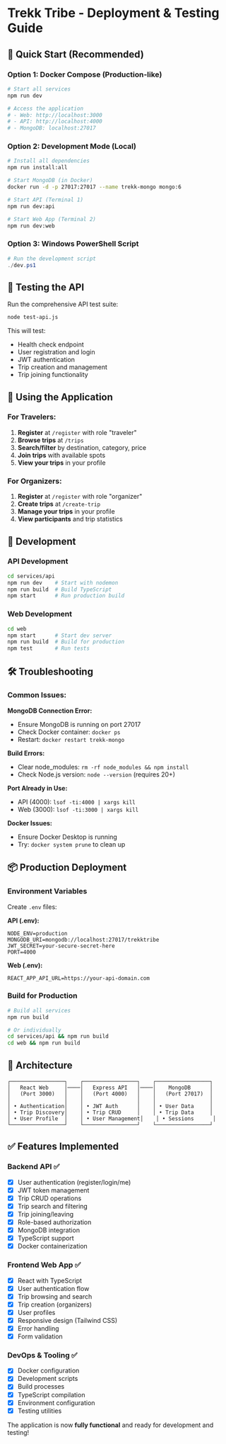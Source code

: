 # Trekk Tribe - Deployment & Testing Guide

## 🚀 Quick Start (Recommended)

### Option 1: Docker Compose (Production-like)
```bash
# Start all services
npm run dev

# Access the application
# - Web: http://localhost:3000
# - API: http://localhost:4000
# - MongoDB: localhost:27017
```

### Option 2: Development Mode (Local)
```bash
# Install all dependencies
npm run install:all

# Start MongoDB (in Docker)
docker run -d -p 27017:27017 --name trekk-mongo mongo:6

# Start API (Terminal 1)
npm run dev:api

# Start Web App (Terminal 2)  
npm run dev:web
```

### Option 3: Windows PowerShell Script
```powershell
# Run the development script
./dev.ps1
```

## 🧪 Testing the API

Run the comprehensive API test suite:
```bash
node test-api.js
```

This will test:
- Health check endpoint
- User registration and login
- JWT authentication
- Trip creation and management  
- Trip joining functionality

## 📱 Using the Application

### For Travelers:
1. **Register** at `/register` with role "traveler"
2. **Browse trips** at `/trips`
3. **Search/filter** by destination, category, price
4. **Join trips** with available spots
5. **View your trips** in your profile

### For Organizers:
1. **Register** at `/register` with role "organizer"  
2. **Create trips** at `/create-trip`
3. **Manage your trips** in your profile
4. **View participants** and trip statistics

## 🔧 Development

### API Development
```bash
cd services/api
npm run dev    # Start with nodemon
npm run build  # Build TypeScript
npm start      # Run production build
```

### Web Development  
```bash
cd web
npm start      # Start dev server
npm run build  # Build for production
npm test       # Run tests
```

## 🛠 Troubleshooting

### Common Issues:

**MongoDB Connection Error:**
- Ensure MongoDB is running on port 27017
- Check Docker container: `docker ps`
- Restart: `docker restart trekk-mongo`

**Build Errors:**
- Clear node_modules: `rm -rf node_modules && npm install`
- Check Node.js version: `node --version` (requires 20+)

**Port Already in Use:**
- API (4000): `lsof -ti:4000 | xargs kill`
- Web (3000): `lsof -ti:3000 | xargs kill`

**Docker Issues:**
- Ensure Docker Desktop is running
- Try: `docker system prune` to clean up

## 📦 Production Deployment

### Environment Variables
Create `.env` files:

**API (.env):**
```
NODE_ENV=production
MONGODB_URI=mongodb://localhost:27017/trekktribe
JWT_SECRET=your-secure-secret-here
PORT=4000
```

**Web (.env):**
```
REACT_APP_API_URL=https://your-api-domain.com
```

### Build for Production
```bash
# Build all services
npm run build

# Or individually
cd services/api && npm run build
cd web && npm run build
```

## 🧩 Architecture

```
┌─────────────────┐    ┌─────────────────┐    ┌─────────────────┐
│   React Web     │────│   Express API   │────│    MongoDB      │
│   (Port 3000)   │    │   (Port 4000)   │    │   (Port 27017)  │
│                 │    │                 │    │                 │
│ • Authentication│    │ • JWT Auth      │    │ • User Data     │
│ • Trip Discovery│    │ • Trip CRUD     │    │ • Trip Data     │
│ • User Profile  │    │ • User Management│    │ • Sessions      │
└─────────────────┘    └─────────────────┘    └─────────────────┘
```

## ✅ Features Implemented

### Backend API ✅
- [x] User authentication (register/login/me)
- [x] JWT token management
- [x] Trip CRUD operations
- [x] Trip search and filtering
- [x] Trip joining/leaving
- [x] Role-based authorization
- [x] MongoDB integration
- [x] TypeScript support
- [x] Docker containerization

### Frontend Web App ✅
- [x] React with TypeScript
- [x] User authentication flow
- [x] Trip browsing and search
- [x] Trip creation (organizers)
- [x] User profiles
- [x] Responsive design (Tailwind CSS)
- [x] Error handling
- [x] Form validation

### DevOps & Tooling ✅
- [x] Docker configuration
- [x] Development scripts
- [x] Build processes
- [x] TypeScript compilation
- [x] Environment configuration
- [x] Testing utilities

The application is now **fully functional** and ready for development and testing!
